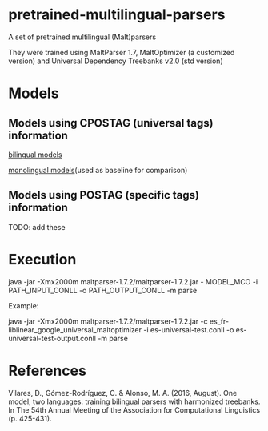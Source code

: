 # pretrained-multilingual-parsers
A set of pretrained multilingual (Malt)parsers

They were trained using MaltParser 1.7, MaltOptimizer (a customized version) and Universal Dependency Treebanks v2.0 (std version)

# Models

## Models using CPOSTAG (universal tags) information

[bilingual models](http://grupolys.org/software/PARSERS/universal-tag-sets/bilingual-parsers-ut-universal-tags)

[monolingual models](http://grupolys.org/software/PARSERS/universal-tag-sets/monolingual-parsers-ut-universal-tags)(used as baseline for comparison)


## Models using POSTAG (specific tags) information

TODO: add these

# Execution

java -jar -Xmx2000m maltparser-1.7.2/maltparser-1.7.2.jar - MODEL_MCO -i PATH_INPUT_CONLL -o PATH_OUTPUT_CONLL -m parse

Example:

java -jar -Xmx2000m maltparser-1.7.2/maltparser-1.7.2.jar -c es_fr-liblinear_google_universal_maltoptimizer -i es-universal-test.conll -o es-universal-test-output.conll -m parse


# References

Vilares, D., Gómez-Rodríguez, C. & Alonso, M. A. (2016, August). One model, two languages: training bilingual parsers with harmonized treebanks. In The 54th Annual Meeting of the Association for Computational Linguistics (p. 425-431).


